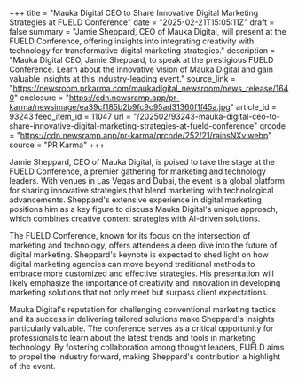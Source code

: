 +++
title = "Mauka Digital CEO to Share Innovative Digital Marketing Strategies at FUELD Conference"
date = "2025-02-21T15:05:11Z"
draft = false
summary = "Jamie Sheppard, CEO of Mauka Digital, will present at the FUELD Conference, offering insights into integrating creativity with technology for transformative digital marketing strategies."
description = "Mauka Digital CEO, Jamie Sheppard, to speak at the prestigious FUELD Conference. Learn about the innovative vision of Mauka Digital and gain valuable insights at this industry-leading event."
source_link = "https://newsroom.prkarma.com/maukadigital_newsroom/news_release/1640"
enclosure = "https://cdn.newsramp.app/pr-karma/newsimage/ea39cf185b2b9fc9c95ad31360f1f45a.jpg"
article_id = 93243
feed_item_id = 11047
url = "/202502/93243-mauka-digital-ceo-to-share-innovative-digital-marketing-strategies-at-fueld-conference"
qrcode = "https://cdn.newsramp.app/pr-karma/qrcode/252/21/rainsNXv.webp"
source = "PR Karma"
+++

<p>Jamie Sheppard, CEO of Mauka Digital, is poised to take the stage at the FUELD Conference, a premier gathering for marketing and technology leaders. With venues in Las Vegas and Dubai, the event is a global platform for sharing innovative strategies that blend marketing with technological advancements. Sheppard's extensive experience in digital marketing positions him as a key figure to discuss Mauka Digital's unique approach, which combines creative content strategies with AI-driven solutions.</p><p>The FUELD Conference, known for its focus on the intersection of marketing and technology, offers attendees a deep dive into the future of digital marketing. Sheppard's keynote is expected to shed light on how digital marketing agencies can move beyond traditional methods to embrace more customized and effective strategies. His presentation will likely emphasize the importance of creativity and innovation in developing marketing solutions that not only meet but surpass client expectations.</p><p>Mauka Digital's reputation for challenging conventional marketing tactics and its success in delivering tailored solutions make Sheppard's insights particularly valuable. The conference serves as a critical opportunity for professionals to learn about the latest trends and tools in marketing technology. By fostering collaboration among thought leaders, FUELD aims to propel the industry forward, making Sheppard's contribution a highlight of the event.</p>
